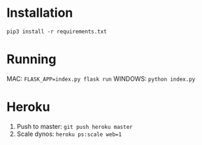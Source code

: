 # Installation

`pip3 install -r requirements.txt`

# Running

MAC: `FLASK_APP=index.py flask run`
WINDOWS: `python index.py`

# Heroku

1. Push to master: `git push heroku master`
2. Scale dynos: `heroku ps:scale web=1`
